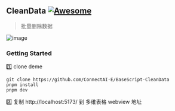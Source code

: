 

## CleanData [![Awesome](https://cdn.rawgit.com/sindresorhus/awesome/d7305f38d29fed78fa85652e3a63e154dd8e8829/media/badge.svg)](https://github.com/connectai-e/awesome-basescript)

>  批量删除数据

![image](https://github.com/ConnectAI-E/BaseScript-CleanData/assets/110169811/3a9ea88a-1bfd-4d34-b45c-a7efdb4e4d88)



### Getting Started

1️⃣ clone deme
```
git clone https://github.com/ConnectAI-E/BaseScript-CleanData
pnpm install
pnpm dev
```
2️⃣ 复制 http://localhost:5173/ 到 多维表格 webview 地址
